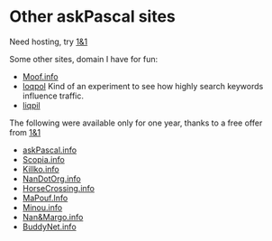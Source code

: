 # Other askPascal sites

Need hosting, try [1&1](http://www.1and1.com/?k_id=10252970)

Some other sites, domain I have for fun:

- [Moof.info](http://moof.info/)
- [loqpol](http://loqpol.com/) Kind of an experiment to see how highly search keywords influence traffic.
- [liqpil](http://liqpil.com/)

  
The following were available only for one year, thanks to a free offer from [1&1](http://www.1and1.com/?k_id=10252970)

- [askPascal.info](http://askpascal.info/)
- [Scopia.info](http://scopia.info/)
- [Killko.info](http://killko.info/)
- [NanDotOrg.info](http://nandotorg.info/)
- [HorseCrossing.info](http://horsecrossing.info/)
- [MaPouf.Info](http://mapouf.info/)
- [Minou.info](http://minou.info/)
- [Nan&Margo.info](http://nanetmargo.info/)
- [BuddyNet.info](http://buddynet.info/)